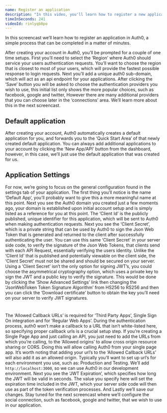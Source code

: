 ```yaml
---
name: Register an application
description: "In this video, you'll learn how to register a new application in Auth0 and how to configure it."
timeInSeconds: 241
videoId: rinlyqb8po
---
```

In this screencast we’ll learn how to register an application in Auth0, a simple process that can be completed in a matter of minutes.

After creating your account in Auth0, you’ll be prompted for a couple of one time setups.
First you’ll need to select the ‘Region’ where Auth0 should service your users authentication requests.  You’ll want to choose the region that is closest to most of your users, which will provide the fastest possible response to login requests.
Next you’ll add  a unique auth0 sub-domain, which will act as an api endpoint for your applications.
After clicking the ‘Save’ button you will be asked to choose the authentication providers you wish to use, this initial list only shows the more popular choices, such as facebook, google and twitter, However there are many additional providers that you can choose later in the ‘connections’ area.  We’ll learn more about this in the next screencast.

## Default application
After creating your account, Auth0 automatically creates a default application for you, and forwards you to the ‘Quick Start Area’ of that newly created default application.
You can always add additional applications to your account by clicking the ‘New App/API’ button from the dashboard, however, in this case, we’ll just use the default application that was created for us.

## Application Settings
For now, we’re going to focus on the general configuration found in the settings tab of your application.
The first thing you’ll notice is the name ‘Default App’, you’ll probably want to give this a more meaningful name at this point.
Next you see the Auth0 domain you created just a few moments ago, your domain is established upon initial account setup and is simply listed as a reference for you at this point.
The ‘Client Id’ is the publicly published, unique identifier for this application, which will be sent to Auth0 when making authentication requests.
Next you see the ‘Client Secret’, which is a private string that can be used by Auth0 to sign the Json Web Token that is generated and returned to the client after successfully authenticating the user.
You can use this same ‘Client Secret’ in your server side code, to verify the signature of the Json Web Tokens, that clients send with each API Request, essentially verifying the users identity.
Unlike the ‘Client Id’ that is published and potentially viewable on the client side, the ‘Client Secret’ must not be shared and should be secured on your server.
Using a ‘Client Secret’ isn’t the only option for signing JWT’s, you could choose the asymmetrical cryptography option, which uses a private key to sign the JWT and a public key to verify the signature.
This would be done by clicking the ‘Show Advanced Settings’ link then changing the ‘JsonWebToken Token Signature Algorithm’ from HS256 to RS256 and then you can click the ‘Download certificate’ button to obtain the key you’ll need on your server to verify JWT signatures.
#
The ‘Allowed Callback URLs’ is required for ‘Third Party Apps’, Single Sign On integration and for ‘Regular Web Apps’. During the authentication process, auth0 won’t make a callback to a URL that isn’t white-listed here, so specifying proper callback urls is a crucial setup step.
If you’re creating a Single Page App and just calling an API, you just need to add the URLs from which you’re calling, to the ‘Allowed origins’ to allow cross origin resource sharing or CORS. Doing this will allow calling Auth0 from your single page app.
It’s worth noting that adding your url’s to the ‘Allowed Callback URLs’ will also add it as an allowed origin.
Typically you’ll want to set up url’s for each environment you use, such as: Production and Testing. We’ll add `http://localhost:3000`, so we can use Auth0 in our development environment.
Next you see the ‘JWT Expiration’, which specifies how long the JWT will be valid in seconds.  The value you specify here will set the expiration time included in the JWT, which your server side code will then use as part of the token verification processes.
And Lastly we’ll save our changes.
Stay tuned for the next screencast where we’ll configure the social connection, such as facebook, google and twitter, that we wish to use in our application.
